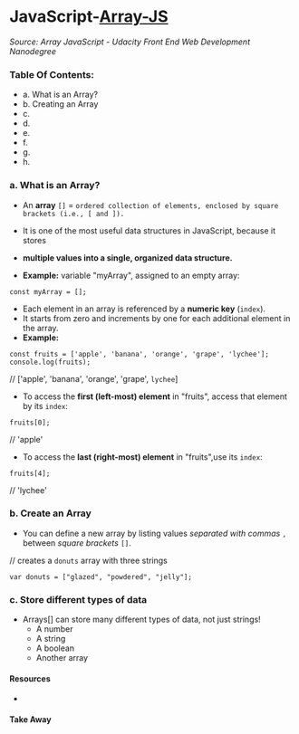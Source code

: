 # JavaScript-[Array-JS](-Array-JavaScript)
_Source: Array JavaScript - Udacity Front End Web Development Nanodegree_


### Table Of Contents:
- a. What is an Array?
- b. Creating an Array
- c. 
- d. 
- e. 
- f. 
- g. 
- h. 

### a. What is an Array?
- An __array__ `[]` = `ordered collection of elements, enclosed by square brackets (i.e., [ and ]).`
- It is one of the most useful data structures in JavaScript, because it stores
- __multiple values into a single, organized data structure.__ 

- __Example:__  variable "myArray", assigned to an empty array:
```
const myArray = [];
```
- Each element in an array is referenced by a __numeric key__ (`index`).
- It starts from zero and increments by one for each additional element in the array. 
- __Example:__ 
```
const fruits = ['apple', 'banana', 'orange', 'grape', 'lychee'];
console.log(fruits);
```
// ['apple', 'banana', 'orange', 'grape', `lychee`]

- To access the __first (left-most) element__ in "fruits", access that element by its `index`:
```
fruits[0];
```
// 'apple'
- To access the __last (right-most) element__ in "fruits",use its `index`:
```
fruits[4];
```
// 'lychee'

### b. Create an Array
- You can define a new array by listing values _separated with commas_ `,` between _square brackets_ `[]`.

// creates a `donuts` array with three strings
```
var donuts = ["glazed", "powdered", "jelly"];
```
### c. Store different types of data
- Arrays[] can store many different types of data, not just strings!
  * A number
  * A string
  * A boolean
  * Another array


#### Resources 
- []()

#### Take Away
